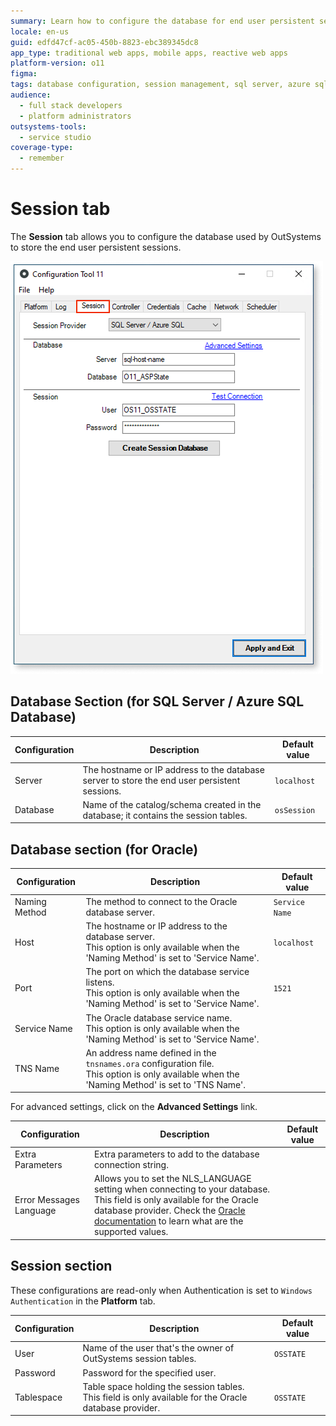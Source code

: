 ```yaml
---
summary: Learn how to configure the database for end user persistent sessions in OutSystems 11 (O11) across different database systems.
locale: en-us
guid: edfd47cf-ac05-450b-8823-ebc389345dc8
app_type: traditional web apps, mobile apps, reactive web apps
platform-version: o11
figma:
tags: database configuration, session management, sql server, azure sql database, oracle database
audience:
  - full stack developers
  - platform administrators
outsystems-tools:
  - service studio
coverage-type:
  - remember
---
```


# Session tab

The **Session** tab allows you to configure the database used by OutSystems to store the end user persistent sessions.

![Screenshot of the Session tab in the Configuration Tool](images/session-tab-ct.png "Session tab")

## Database Section (for SQL Server / Azure SQL Database)

| Configuration | Description | Default value |
| ---|---|--- |
| Server | The hostname or IP address to the database server to store the end user persistent sessions. | `localhost` |
| Database | Name of the catalog/schema created in the database; it contains the session tables. | `osSession` |
  
## Database section (for Oracle)

| Configuration | Description | Default value |
| ---|---|--- |
| Naming Method | The method to connect to the Oracle database server. | `Service Name` |
| Host | The hostname or IP address to the database server.<br/>This option is only available when the 'Naming Method' is set to 'Service Name'. | `localhost` |
| Port | The port on which the database service listens.<br/>This option is only available when the 'Naming Method' is set to 'Service Name'. | `1521` |
| Service Name | The Oracle database service name.<br/>This option is only available when the 'Naming Method' is set to 'Service Name'. | |
| TNS Name | An address name defined in the `tnsnames.ora` configuration file.<br/>This option is only available when the 'Naming Method' is set to 'TNS Name'. | |

For advanced settings, click on the **Advanced Settings** link.

| Configuration | Description | Default value |
| ---|---|--- |
| Extra Parameters | Extra parameters to add to the database connection string. | |
| Error Messages Language | Allows you to set the NLS_LANGUAGE setting when connecting to your database.<br/>This field is only available for the Oracle database provider. Check the [Oracle documentation](<http://docs.oracle.com/cd/B28359_01/server.111/b28298/applocaledata.htm>) to learn what are the supported values. | |

## Session section

<div class="info" markdown="1">

These configurations are read-only when Authentication is set to `Windows Authentication` in the **Platform** tab.

</div>

| Configuration | Description | Default value |
| ---|---|--- |
| User | Name of the user that's the owner of OutSystems session tables. | `OSSTATE` |
| Password | Password for the specified user. | |
| Tablespace | Table space holding the session tables.<br/>This field is only available for the Oracle database provider. | `OSSTATE` |
